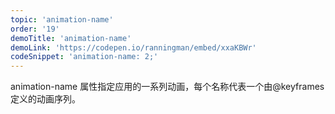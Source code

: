 ```yaml
---
topic: 'animation-name'
order: '19'
demoTitle: 'animation-name'
demoLink: 'https://codepen.io/ranningman/embed/xxaKBWr'
codeSnippet: 'animation-name: 2;'
---
```


animation-name 属性指定应用的一系列动画，每个名称代表一个由@keyframes 定义的动画序列。
